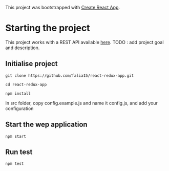 This project was bootstrapped with [Create React App](https://github.com/facebook/create-react-app).

# Starting the project

This project works with a REST API available [here](https://github.com/falia15/symfony4-api.git).
TODO : add project goal and description.

## Initialise project

``git clone https://github.com/falia15/react-redux-app.git``

``cd react-redux-app``

``npm install``

In src folder, copy config.example.js and name it config.js, and add your configuration


## Start the wep application

``npm start``


## Run test

``npm test``